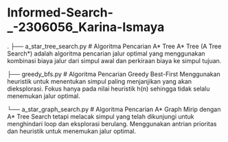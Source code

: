 # Informed-Search-_-2306056_Karina-Ismaya
.
├── a_star_tree_search.py    # Algoritma Pencarian A* Tree
A* Tree (A Tree Search*) adalah algoritma pencarian jalur optimal yang menggunakan kombinasi biaya jalur dari simpul awal dan perkiraan biaya ke simpul tujuan.

├── greedy_bfs.py            # Algoritma Pencarian Greedy Best-First
Menggunakan heuristik untuk menentukan simpul paling menjanjikan yang akan dieksplorasi.
Fokus hanya pada nilai heuristik h(n) sehingga tidak selalu menemukan jalur optimal.

└── a_star_graph_search.py   # Algoritma Pencarian A* Graph
Mirip dengan A* Tree Search tetapi melacak simpul yang telah dikunjungi untuk menghindari loop dan eksplorasi berulang.
Menggunakan antrian prioritas dan heuristik untuk menemukan jalur optimal.


